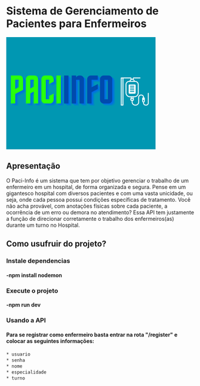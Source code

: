 # Sistema de Gerenciamento de Pacientes para Enfermeiros

![pacinfo](/assets/PaciInfo.png)

## Apresentação

<body>
    O Paci-Info é um sistema que tem por objetivo gerenciar o trabalho de um enfermeiro em um hospital, de forma organizada e segura. Pense em um gigantesco hospital com diversos pacientes e com uma vasta unicidade, ou seja, onde cada pessoa possui condições específicas de tratamento. Você não acha provável, com anotações físicas sobre cada paciente, a ocorrência de um erro ou demora no atendimento?
</body>
<head>

</head>
<body>
    Essa API tem justamente a função de direcionar corretamente o trabalho dos enfermeiros(as) durante um turno no Hospital.
</body>

## Como usufruir do projeto?

### Instale dependencias

#### -npm install nodemon

### Execute o projeto

#### -npm run dev

### Usando a API

#### Para se registrar como enfermeiro basta entrar na rota "/register" e colocar as seguintes informações:

    * usuario
    * senha
    * nome
    * especialidade
    * turno
